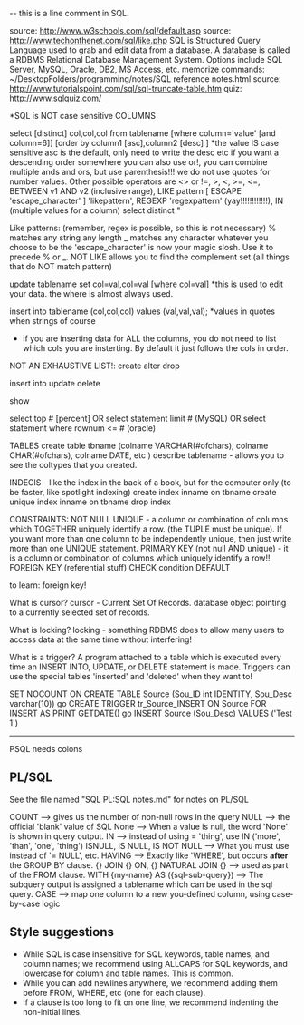 -- this is a line comment in SQL.

source:
http://www.w3schools.com/sql/default.asp
source:
http://www.techonthenet.com/sql/like.php
SQL is Structured Query Language used to grab and edit data from a database.
A database is called a RDBMS Relational Database Management System.  Options include SQL Server, MySQL, Oracle, DB2, MS Access, etc.
memorize commands:
~/DesktopFolders/programming/notes/SQL reference notes.html
source:
http://www.tutorialspoint.com/sql/sql-truncate-table.htm
quiz:
http://www.sqlquiz.com/

*SQL is NOT case sensitive
COLUMNS

select [distinct] col,col,col from tablename [where column='value' [and column=6]]  [order by column1 [asc],column2 [desc] ]        *the value IS case sensitive
asc is the default, only need to write the desc etc if you want a descending order somewhere
you can also use or!, you can combine multiple ands and ors, but use parenthesis!!!
we do not use quotes for number values.  Other possible operators are <> or !=, >, <, >=, <=, BETWEEN v1 AND v2 (inclusive range), LIKE pattern [ ESCAPE 'escape_character' ] 'likepattern', REGEXP 'regexpattern' (yay!!!!!!!!!!!!), IN (multiple values for a column)
select distinct "

Like patterns: (remember, regex is possible, so this is not necessary)
% matches any string any length
_ matches any character
whatever you choose to be the 'escape_character' is now your magic slosh.  Use it to precede % or _.
NOT LIKE allows you to find the complement set (all things that do NOT match pattern)

update tablename set col=val,col=val [where col=val]      *this is used to edit your data.  the where is almost always used.

insert into tablename (col,col,col) values (val,val,val);    *values in quotes when strings of course
* if you are inserting data for ALL the columns, you do not need to list which cols you are insterting.  By default it just follows the cols in order.


NOT AN EXHAUSTIVE LIST!:
create
alter
drop

insert into
update
delete

show

select top # [percent] OR select statement limit # (MySQL) OR select statement where rownum <= # (oracle)

TABLES
create table tbname (colname VARCHAR(#ofchars), colname CHAR(#ofchars), colname DATE, etc )
describe tablename - allows you to see the coltypes that you created.

INDECIS - like the index in the back of a book, but for the computer only (to be faster, like spotlight indexing)
create index inname on tbname
create unique index inname on tbname
drop index

CONSTRAINTS:
NOT NULL
UNIQUE - a column or combination of columns which TOGETHER uniquely identify a row.  (the TUPLE must be unique).  If you want more than one column to be independently unique, then just write more than one UNIQUE statement.
PRIMARY KEY (not null AND unique) - it is a column or combination of columns which uniquely identify a row!!
FOREIGN KEY (referential stuff)
CHECK condition
DEFAULT

to learn:
foreign key!


What is cursor?
cursor - Current Set Of Records.  database object pointing to a currently selected set of records.

What is locking?
locking - something RDBMS does to allow many users to access data at the same time without interfering!

What is a trigger?
A program attached to a table which is executed every time an INSERT INTO, UPDATE, or DELETE statement is made.  Triggers can use the special tables 'inserted' and 'deleted' when they want to!

SET NOCOUNT ON
CREATE TABLE Source (Sou_ID int IDENTITY, Sou_Desc varchar(10))
go
CREATE TRIGGER tr_Source_INSERT
ON Source
FOR INSERT AS
PRINT GETDATE()
go
INSERT Source (Sou_Desc) VALUES ('Test 1')


-------------------
PSQL
needs colons



PL/SQL
--------
See the file named "SQL PL:SQL notes.md" for notes on PL/SQL




COUNT --> gives us the number of non-null rows in the query
NULL --> the official 'blank' value of SQL
None --> When a value is null, the word 'None' is shown in query output.
IN --> instead of using = 'thing', use IN ('more', 'than', 'one', 'thing')
ISNULL, IS NULL, IS NOT NULL --> What you must use instead of '= NULL', etc.
HAVING --> Exactly like 'WHERE', but occurs **after** the GROUP BY clause.
{} JOIN {} ON, {} NATURAL JOIN {} --> used as part of the FROM clause.
WITH {my-name} AS ({sql-sub-query}) --> The subquery output is assigned a tablename which can be used in the sql query.
CASE --> map one column to a new you-defined column, using case-by-case logic



Style suggestions
------------------------
  * While SQL is case insensitive for SQL keywords, table names, and column names; we recommend using ALLCAPS for SQL keywords, and lowercase for column and table names.  This is common.
  * While you can add newlines anywhere, we recommend adding them before FROM, WHERE, etc (one for each clause).
  * If a clause is too long to fit on one line, we recommend indenting the non-initial lines.





